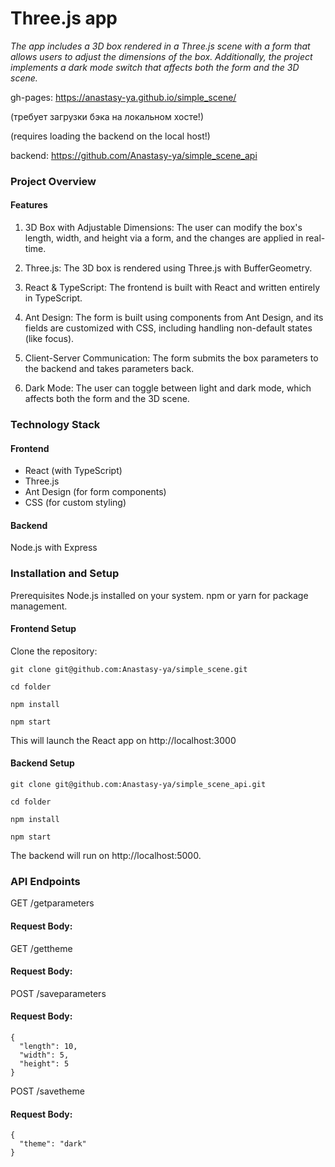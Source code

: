 # Three.js app

_The app includes a 3D box rendered in a Three.js scene with a form that allows users to adjust the dimensions of the box. Additionally, the project implements a dark mode switch that affects both the form and the 3D scene._


gh-pages: https://anastasy-ya.github.io/simple_scene/

(требует загрузки бэка на локальном хосте!)

(requires loading the backend on the local host!)

backend: https://github.com/Anastasy-ya/simple_scene_api

### Project Overview
#### Features

1. 3D Box with Adjustable Dimensions: The user can modify the box's length, width, and height via a form, and the changes are applied in real-time.

2. Three.js: The 3D box is rendered using Three.js with BufferGeometry. 

3. React & TypeScript: The frontend is built with React and written entirely in TypeScript.

4. Ant Design: The form is built using components from Ant Design, and its fields are customized with CSS, including handling non-default states (like focus).
5. Client-Server Communication: The form submits the box parameters to the backend and takes parameters back.
6. Dark Mode: The user can toggle between light and dark mode, which affects both the form and the 3D scene.

### Technology Stack

#### Frontend
- React (with TypeScript)
- Three.js
- Ant Design (for form components)
- CSS (for custom styling)

#### Backend

Node.js with Express

### Installation and Setup
Prerequisites
Node.js installed on your system.
npm or yarn for package management.

#### Frontend Setup

Clone the repository:

```
git clone git@github.com:Anastasy-ya/simple_scene.git
```

```
cd folder
```

```
npm install
```

```
npm start
```

This will launch the React app on http://localhost:3000

#### Backend Setup

```
git clone git@github.com:Anastasy-ya/simple_scene_api.git

```

```
cd folder
```

```
npm install
```

```
npm start
```
The backend will run on http://localhost:5000.

### API Endpoints

GET /getparameters
#### Request Body:


GET /gettheme
#### Request Body:


POST /saveparameters
#### Request Body:

```
{
  "length": 10,
  "width": 5,
  "height": 5
}
```

POST /savetheme
#### Request Body:

```
{
  "theme": "dark"
}
```

